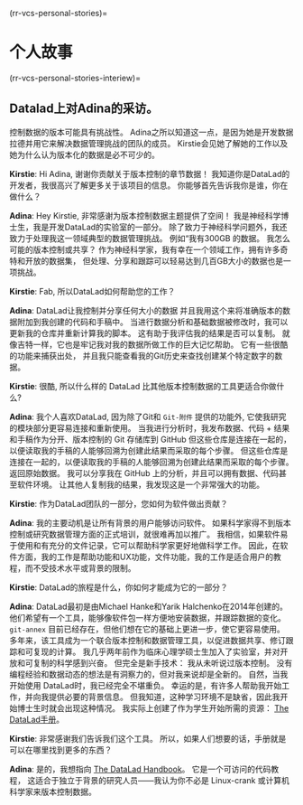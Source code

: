 (rr-vcs-personal-stories)=
# 个人故事

(rr-vcs-personal-stories-interiew)=
## Datalad上对Adina的采访。

控制数据的版本可能具有挑战性。 Adina之所以知道这一点，是因为她是开发数据拉德并用它来解决数据管理挑战的团队的成员。 Kirstie会见她了解她的工作以及她为什么认为版本化的数据是必不可少的。


**Kirstie**: Hi Adina, 谢谢你贡献关于版本控制的章节数据！ 我知道你是DataLad的开发者，我很高兴了解更多关于该项目的信息。 你能够首先告诉我你是谁，你在做什么？

**Adina**: Hey Kirstie, 非常感谢为版本控制数据主题提供了空间！ 我是神经科学博士生，我是开发DataLad的实验室的一部分。 除了致力于神经科学问题外，我还致力于处理我这一领域典型的数据管理挑战。 例如“我有300GB 的数据。 我怎么可能的版本控制或共享？ 作为神经科学家，我有幸在一个领域工作，拥有许多奇特和开放的数据集， 但处理、分享和跟踪可以轻易达到几百GB大小的数据也是一项挑战。

**Kirstie**: Fab, 所以DataLad如何帮助您的工作？

**Adina**: DataLad让我控制并分享任何大小的数据 并且我用这个来将准确版本的数据附加到我创建的代码和手稿中。 当进行数据分析和基础数据被修改时，我可以更新我的仓库并重新计算我的脚本。 这有助于我评估我的结果是否可以复制。 就像吉特一样，它也是牢记我对我的数据所做工作的巨大记忆帮助。 它有一些很酷的功能来捕获出处， 并且我只能查看我的Git历史来查找创建某个特定数字的数据。


**Kirstie**: 很酷, 所以什么样的 DataLad 比其他版本控制数据的工具更适合你做什么?

**Adina**: 我个人喜欢DataLad, 因为除了Git和 `Git-附件` 提供的功能外, 它使我研究的模块部分更容易连接和重新使用。 当我进行分析时，我发布数据、代码 + 结果和手稿作为分开、版本控制的 Git 存储库到 GitHub 但这些仓库是连接在一起的，以便读取我的手稿的人能够回溯为创建此结果而采取的每个步骤。 但这些仓库是连接在一起的，以便读取我的手稿的人能够回溯为创建此结果而采取的每个步骤。 返回原始数据。 我可以分享我在 GitHub 上的分析，并且可以拥有数据、代码甚至软件环境。 让其他人复制我的结果，我发现这是一个非常强大的功能。

**Kirstie**: 作为DataLad团队的一部分，您如何为软件做出贡献？

**Adina**: 我的主要动机是让所有背景的用户能够访问软件。 如果科学家得不到版本控制或研究数据管理方面的正式培训，就很难再加以推广。 我相信，如果软件易于使用和有充分的文件记录，它可以帮助科学家更好地做科学工作。 因此，在软件方面，我的工作是帮助功能和UX功能，文件功能，我的工作是适合用户的教程，而不受技术水平或背景的限制。

**Kirstie**: DataLad的旅程是什么，你如何才能成为它的一部分？

**Adina**: DataLad最初是由Michael Hanke和Yarik Halchenko在2014年创建的。 他们希望有一个工具，能够像软件包一样方便地安装数据，并跟踪数据的变化。 `git-annex` 目前已经存在，但他们想在它的基础上更进一步，使它更容易使用。 多年来，该工具成为一个联合版本控制和数据管理工具，以促进数据共享、修订跟踪和可复现的计算。 我几乎两年前作为临床心理学硕士生加入了实验室，并对开放和可复制的科学感到兴奋。 但完全是新手技术： 我从未听说过版本控制。 没有编程经验和数据动态的想法是有洞察力的，但对我来说却是全新的。 自然，当我开始使用 DataLad时，我已经完全不堪重负。 幸运的是，有许多人帮助我开始工作，并向我提供必要的背景信息。 但我知道，这种学习环境不是缺省，因此我开始博士生时就会出现这种情况。 我实际上创建了作为学生开始所需的资源： [The DataLad手册](http://handbook.datalad.org)。

**Kirstie**: 非常感谢我们告诉我们这个工具。 所以，如果人们想要的话，手册就是可以在哪里找到更多的东西？

**Adina**: 是的，我想指向 [The DataLad Handbook](http://handbook.datalad.org)。 它是一个可访问的代码教程， 这适合于独立于背景的研究人员——我认为你不必是 Linux-crank 或计算机科学家来版本控制数据。

